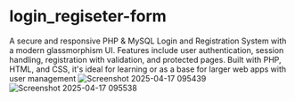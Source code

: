 # login_regiseter-form
A secure and responsive PHP &amp; MySQL Login and Registration System with a modern glassmorphism UI. Features include user authentication, session handling, registration with validation, and protected pages. Built with PHP, HTML, and CSS, it's ideal for learning or as a base for larger web apps with user management
![Screenshot 2025-04-17 095439](https://github.com/user-attachments/assets/3b935c00-f9c6-4c80-aec5-98c09b3a5b98) ![Screenshot 2025-04-17 095538](https://github.com/user-attachments/assets/f5a3cfb1-ce19-483f-8345-79dcf285db6c)
